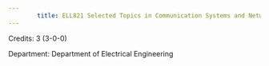 ```yaml
---
        title: ELL821 Selected Topics in Communication Systems and Networking-I
---
```

Credits: 3 (3-0-0)

Department: Department of Electrical Engineering

